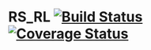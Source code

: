 # RS_RL [![Build Status](https://travis-ci.org/tspooner/rsrl.svg?branch=master)](https://travis-ci.org/tspooner/rsrl) [![Coverage Status](https://coveralls.io/repos/github/tspooner/rsrl/badge.svg?branch=master)](https://coveralls.io/github/tspooner/rsrl?branch=master)
